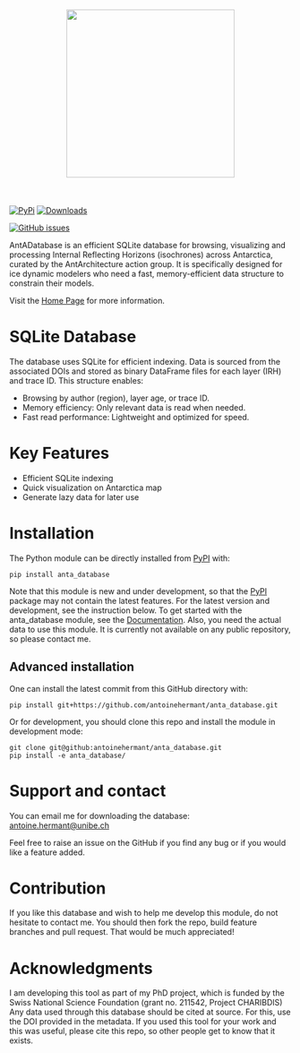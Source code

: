 <h1 align="center">
<img src="book/logo.jpg" width="300">
</h1><br>

[![PyPi](https://img.shields.io/pypi/v/anta_database)](https://pypi.org/project/anta_database/)
[![Downloads](https://img.shields.io/pypi/dm/anta_database)](https://pypi.org/project/anta_database)

[![GitHub issues](https://img.shields.io/badge/issue_tracking-github-blue.svg)](https://github.com/antoinehermant/anta_database/issues)
<!-- [![Contributing](https://img.shields.io/badge/PR-Welcome-%23FF8300.svg?)](https://matplotlib.org/stable/devel/index.html) -->

AntADatabase is an efficient SQLite database for browsing, visualizing and processing Internal Reflecting Horizons (isochrones) across Antarctica, curated by the AntArchitecture action group. It is specifically designed for ice dynamic modelers who need a fast, memory-efficient data structure to constrain their models.

Visit the [Home Page](https://antoinehermant.github.io/anta_database/intro) for more information.

# SQLite Database

The database uses SQLite for efficient indexing. Data is sourced from the associated DOIs and stored as binary DataFrame files for each layer (IRH) and trace ID. This structure enables:

-   Browsing by author (region), layer age, or trace ID.
-   Memory efficiency: Only relevant data is read when needed.
-   Fast read performance: Lightweight and optimized for speed.

# Key Features

-   Efficient SQLite indexing
-   Quick visualization on Antarctica map
-   Generate lazy data for later use

# Installation

The Python module can be directly installed from [PyPI](https://pypi.org/project/anta-database/) with:

    pip install anta_database

Note that this module is new and under development, so that the [PyPI](https://pypi.org/project/anta-database/) package may not contain the latest features. For the latest version and development, see the instruction below.
To get started with the anta_database module, see the [Documentation](https://antoinehermant.github.io/anta_database).
Also, you need the actual data to use this module. It is currently not available on any public repository, so please contact me.

## Advanced installation

One can install the latest commit from this GitHub directory with:

    pip install git+https://github.com/antoinehermant/anta_database.git

Or for development, you should clone this repo and install the module in development mode:

    git clone git@github:antoinehermant/anta_database.git
    pip install -e anta_database/

# Support and contact

You can email me for downloading the database: antoine.hermant@unibe.ch

Feel free to raise an issue on the GitHub if you find any bug or if you would like a feature added.

# Contribution

If you like this database and wish to help me develop this module, do not hesitate to contact me. You should then fork the repo, build feature branches and pull request. That would be much appreciated!

# Acknowledgments

I am developing this tool as part of my PhD project, which is funded by the Swiss National Science Foundation (grant no. 211542, Project CHARIBDIS)
Any data used through this database should be cited at source. For this, use the DOI provided in the metadata.
If you used this tool for your work and this was useful, please cite this repo, so other people get to know that it exists.

